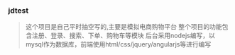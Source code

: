 ### jdtest
>这个项目是自己平时抽空写的,主要是模拟电商购物平台
>整个项目的功能包含注册、登录、搜索、下单、购物车等模块
>后台采用nodejs编写，以mysql作为数据库，前端使用html/css/jquery/angularjs等进行编写
